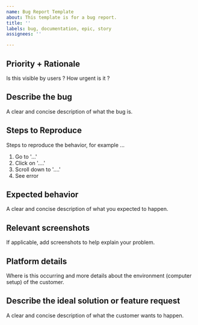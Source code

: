 ```yaml
---
name: Bug Report Template
about: This template is for a bug report.
title: ''
labels: bug, documentation, epic, story
assignees: ''

---
```


## Priority + Rationale
Is this visible by users ? How urgent is it ?

## Describe the bug
A clear and concise description of what the bug is.

## Steps to Reproduce
Steps to reproduce the behavior, for example ...
1. Go to '...'
2. Click on '....'
3. Scroll down to '....'
4. See error

## Expected behavior
A clear and concise description of what you expected to happen.

## Relevant screenshots
If applicable, add screenshots to help explain your problem.

## Platform details
Where is this occurring and more details about the environment (computer setup) of the customer.

## Describe the ideal solution or feature request
A clear and concise description of what the customer wants to happen.
